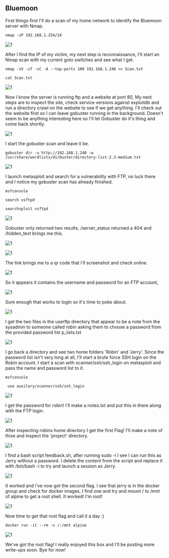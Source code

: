 ## Bluemoon

First things first I'll do a scan of my home network to identify the Bluemoon server with Nmap.

```nmap -sP 192.168.1.254/24 ```

![1](Images/1.png)


After I find the IP of my victim, my next step is reconnaissance, I'll start an Nmap scan with my current goto 
switches and see what I get.

```nmap -sV -sT -sC -A --top-ports 100 192.168.1.240 >> Scan.txt```

```cat Scan.txt```

![1](Images/2.png)


Now I know the server is running ftp and a website at port 80, My next steps are to inspect the site, check 
service versions against exploitdb and run a directory crawl on the website to see if we get anything. I'll 
check out the website first so I can leave gobuster running in the background. Doesn't seem to be anything 
interesting here so I'll let Gobuster do it's thing and come back shortly.

![1](Images/3.png)


I start the gobuster scan and leave it be.

```gobuster dir -u http://192.168.1.240 -w /usr/share/wordlists/dirbuster/directory-list-2.3-medium.txt```

![1](Images/4.png)


I launch metasploit and search for a vulnerability with FTP, no luck there and I notice my gobuster scan has 
already finished.

```msfconsole```

```search vsftpd```

```searchsploit vsftpd```

![1](Images/5.png)


Gobuster only returned two results, /server_status returned a 404 and /hidden_text brings me this.

![1](Images/6.png)

![1](Images/7.png)


The link brings me to a qr code that i'll screenshot and check online.

![1](Images/8.png)


So it appears it contains the username and password for an FTP account,

![1](Images/9.png)


Sure enough that works to login so it's time to poke about.

![1](Images/20.png)


I get the two files in the userftp directory that appear to be a note from the sysadmin to someone called
robin asking them to choose a password from the provided password list p_lists.txt 

![1](Images/11.png)


I go back a directory and see two home folders 'Robin' and 'Jerry'. Since the password list isn't very
long at all, I'll start a brute force SSH login on the Robin account.
I start a scan with scanner/ssh/ssh_login on metasploit and pass the name and password list to it.

```msfconsole```

``` use auxilary/scanner/ssh/ssh_login```

![1](Images/12.png)


I get the password for robin! I'll make a notes.txt and put this in there along with the FTP login.

![1](Images/13.png)


After inspecting robins home directory I get the first Flag! I'll make a note of thise and inspect the
'project' directory.

![1](Images/14.png)


I find a bash script feedback.sh, after running sudo -l I see I can run this as Jerry without a password. I 
delete the content from the script and replace it with /bin/bash -i to try and launch a session as Jerry.

![1](Images/15.png)


It worked and i've now got the second flag.
I see that jerry is in the docker group and check for docker images, I find one and try and mount / to /mnt of 
alpine to get a root shell. It worked! I'm root!

![1](Images/16.png)


Now time to get that root flag and call it a day :)

``` docker run -it --rm -v /:/mnt alpine ```

![1](Images/17.png)


We've got the root flag! I really enjoyed this box and I'll be posting more write-ups soon. Bye for now!



